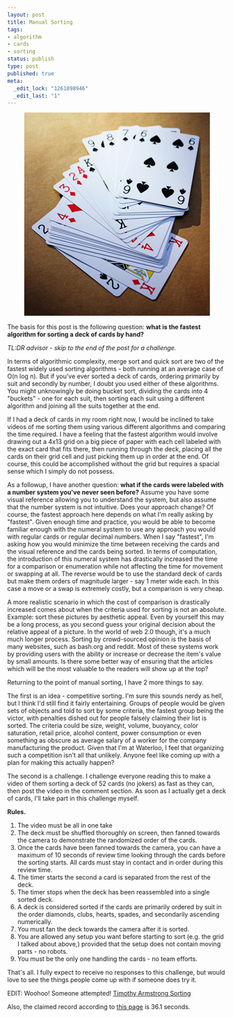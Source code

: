 ```yaml
--- 
layout: post
title: Manual Sorting
tags: 
- algorithm
- cards
- sorting
status: publish
type: post
published: true
meta: 
  _edit_lock: "1261898946"
  _edit_last: "1"
---
```

<div style='text-align:center'>
  <img src="/images/cards.jpg" width="427" height="466" />
</div>

The basis for this post is the following question: <strong>what is the fastest algorithm for sorting a deck of cards by hand?</strong>

<em>TL:DR advisor - skip to the end of the post for a challenge.</em>

In terms of algorithmic complexity, merge sort and quick sort are two of the fastest widely used sorting algorithms - both running at an average case of O(n log n). But if you've ever sorted a deck of cards, ordering primarily by suit and secondly by number, I doubt you used either of these algorithms. You might unknowingly be doing bucket sort, dividing the cards into 4 "buckets" - one for each suit, then sorting each suit using a different algorithm and joining all the suits together at the end. 

If I had a deck of cards in my room right now, I would be inclined to take videos of me sorting them using various different algorithms and comparing the time required. I have a feeling that the fastest algorithm would involve drawing out a 4x13 grid on a big piece of paper with each cell labeled with the exact card that fits there, then running through the deck, placing all the cards on their grid cell and just picking them up in order at the end. Of course, this could be accomplished without the grid but requires a spacial sense which I simply do not possess. 

As a followup, I have another question: <strong>what if the cards were labeled with a number system you've never seen before?</strong> Assume you have some visual reference allowing you to understand the system, but also assume that the number system is not intuitive. Does your approach change? Of course, the fastest approach here depends on what I'm really asking by "fastest". Given enough time and practice, you would be able to become familiar enough with the numeral system to use any approach you would with regular cards or regular decimal numbers. When I say "fastest", I'm asking how you would minimize the time between receiving the cards and the visual reference and the cards being sorted. In terms of computation, the introduction of this numeral system has drastically increased the time for a comparison or enumeration while not affecting the time for movement or swapping at all. The reverse would be to use the standard deck of cards but make them orders of magnitude larger - say 1 meter wide each. In this case a move or a swap is extremely costly, but a comparison is very cheap.

A more realistic scenario in which the cost of comparison is drastically increased comes about when the criteria used for sorting is not an absolute. Example: sort these pictures by aesthetic appeal. Even by yourself this may be a long process, as you second guess your original decision about the relative appeal of a picture. In the world of web 2.0 though, it's a much much longer process. Sorting by crowd-sourced opinion is the basis of many websites, such as bash.org and reddit. Most of these systems work by providing users with the ability or increase or decrease the item's value by small amounts. Is there some better way of ensuring that the articles which will be the most valuable to the readers will show up at the top? 

Returning to the point of manual sorting, I have 2 more things to say.

The first is an idea - competitive sorting. I'm sure this sounds nerdy as hell, but I think I'd still find it fairly entertaining. Groups of people would be given sets of objects and told to sort by some criteria, the fastest group being the victor, with penalties dished out for people falsely claiming their list is sorted. The criteria could be size, weight, volume, buoyancy, color saturation, retail price, alcohol content, power consumption or even something as obscure as average salary of a worker for the company manufacturing the product. Given that I'm at Waterloo, I feel that organizing such a competition isn't all that unlikely. Anyone feel like coming up with a plan for making this actually happen?

The second is a challenge. I challenge everyone reading this to make a video of them sorting a deck of 52 cards (no jokers) as fast as they can, then post the video in the comment section. As soon as I actually get a deck of cards, I'll take part in this challenge myself.

<strong>Rules.</strong>
<ol>
<li> The video must be all in one take</li>
<li> The deck must be shuffled thoroughly on screen, then fanned towards the camera to demonstrate the randomized order of the cards.</li>
<li> Once the cards have been fanned towards the camera, you can have a maximum of 10 seconds of review time looking through the cards before the sorting starts. All cards must stay in contact and in order during this review time.</li>
<li> The timer starts the second a card is separated from the rest of the deck.</li>
<li> The timer stops when the deck has been reassembled into a single sorted deck.</li>
<li> A deck is considered sorted if the cards are primarily ordered by suit in the order diamonds, clubs, hearts, spades, and secondarily ascending numerically.</li>
<li> You must fan the deck towards the camera after it is sorted.</li>
<li> You are allowed any setup you want before starting to sort (e.g. the grid I talked about above,) provided that the setup does not contain moving parts - no robots.</li>
<li> You must be the only one handling the cards - no team efforts.</li>
</ol>

That's all. I fully expect to receive no responses to this challenge, but would love to see the things people come up with if someone does try it.

EDIT: Woohoo! Someone attempted!
<a href='http://www.youtube.com/watch?v=iPDi0QfFvW8' >Timothy Armstrong Sorting</a>

Also, the claimed record according to <a href="http://www.recordholders.org/en/records/cardsorting.html">this page</a> is 36.1 seconds. 
